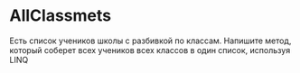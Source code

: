 # AllClassmets

Есть список учеников школы с разбивкой по классам. Напишите метод, который соберет всех учеников всех классов в один список, используя LINQ

